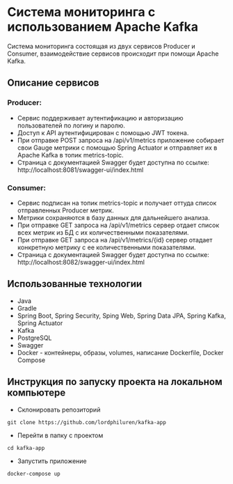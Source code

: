 # Система мониторинга с использованием Apache Kafka
Система мониторинга состоящая из двух сервисов Producer и Consumer, взаимодействие сервисов происходит при помощи Apache Kafka.

## Описание сервисов
### Producer:
- Сервис поддерживает аутентификацию и авторизацию пользователей по логину и паролю.
- Доступ к API аутентифицирован с помощью JWT токена.
- При отправке POST запроса на /api/v1/metrics приложение собирает свои Gauge метрики с помощью Spring Actuator и отправляет их в Apache Kafka в топик metrics-topic.
- Страница с документацией Swagger будет доступна по ссылке: http://localhost:8081/swagger-ui/index.html
### Consumer:
- Сервис подписан на топик metrics-topic и получает оттуда список отправленных Producer метрик.
- Метрики сохраняются в базу данных для дальнейшего анализа.
- При отправке GET запроса на /api/v1/metrics сервер отдает список всех метрик из БД с их количественными показателями.
- При отправке GET запроса на /api/v1/metrics/{id} сервер отадает конкретную метрику с ее количественными показателями.
- Страница с документацией Swagger будет доступна по ссылке: http://localhost:8082/swagger-ui/index.html

## Использованные технологии
- Java
- Gradle
- Spring Boot, Spring Security, Sping Web, Spring Data JPA, Spring Kafka, Spring Actuator
- Kafka
- PostgreSQL
- Swagger
- Docker - контейнеры, образы, volumes, написание Dockerfile, Docker Compose

## Инструкция по запуску проекта на локальном компьютере
- Склонировать репозиторий 
```
git clone https://github.com/lordphiluren/kafka-app
```
- Перейти в папку с проектом
```
cd kafka-app
```
- Запустить приложение
```
docker-compose up
```
